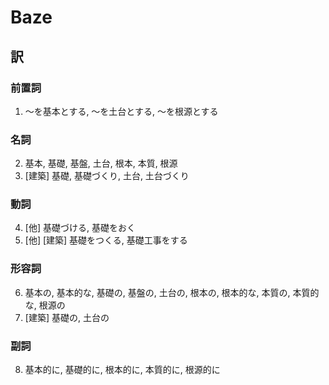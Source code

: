 # Baze

## 訳

### 前置詞

1. 〜を基本とする, 〜を土台とする, 〜を根源とする

### 名詞

2. 基本, 基礎, 基盤, 土台, 根本, 本質, 根源
3. [建築] 基礎, 基礎づくり, 土台, 土台づくり

### 動詞

4. [他] 基礎づける, 基礎をおく
5. [他] [建築] 基礎をつくる, 基礎工事をする

### 形容詞

6. 基本の, 基本的な, 基礎の, 基盤の, 土台の, 根本の, 根本的な, 本質の, 本質的な, 根源の
7. [建築] 基礎の, 土台の


### 副詞

8. 基本的に, 基礎的に, 根本的に, 本質的に, 根源的に

